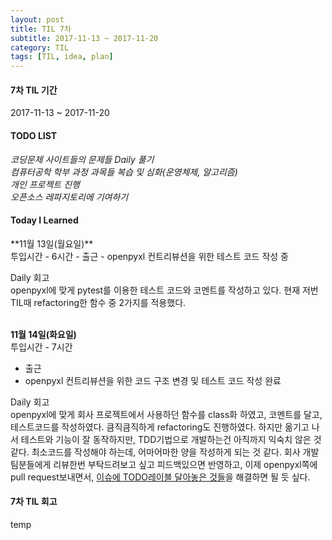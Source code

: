 ```yaml
---
layout: post
title: TIL 7차
subtitle: 2017-11-13 ~ 2017-11-20
category: TIL
tags: [TIL, idea, plan]
---
```

<h4>7차 TIL 기간</h4>
2017-11-13 ~ 2017-11-20

<h4>TODO LIST</h4>
<i class="fa fa-square-o" aria-hidden="true"> 코딩문제 사이트들의 문제들 Daily 풀기</i><br/>
<i class="fa fa-square-o" aria-hidden="true"> 컴퓨터공학 학부 과정 과목들 복습 및 심화(운영체제, 알고리즘)</i><br/>
<i class="fa fa-square-o" aria-hidden="true"> 개인 프로젝트 진행</i><br/>
<i class="fa fa-check-square-o" aria-hidden="true"> 오픈소스 레파지토리에 기여하기</i><br/>


<h4>Today I Learned</h4>
**11월 13일(월요일)**<br/>
투입시간 - 6시간
- 출근
- openpyxl 컨트리뷰션을 위한 테스트 코드 작성 중

Daily 회고<br/>
openpyxl에 맞게 pytest를 이용한 테스트 코드와 코멘트를 작성하고 있다. 현재 저번 TIL때 refactoring한 함수 중 2가지를 적용했다.


<br/>**11월 14일(화요일)**<br/>
투입시간 - 7시간
- 출근
- openpyxl 컨트리뷰션을 위한 코드 구조 변경 및 테스트 코드 작성 완료 

Daily 회고<br/>
openpyxl에 맞게 회사 프로젝트에서 사용하던 함수를 class화 하였고, 코멘트를 달고, 테스트코드를 작성하였다. 큼직큼직하게 refactoring도 진행하였다.
하지만 옮기고 나서 테스트와 기능이 잘 동작하지만, TDD기법으로 개발하는건 아직까지 익숙치 않은 것 같다. 최소코드를 작성해야 하는데, 어마어마한 양을
작성하게 되는 것 같다. 회사 개발팀분들에게 리뷰한번 부탁드려보고 싶고 피드백있으면 반영하고, 이제 openpyxl쪽에 pull request보내면서,
[이슈에 TODO레이블 달아놓은 것들](https://github.com/seongwoopark/openpyxl/issues)을 해결하면 될 듯 싶다.

<h4>7차 TIL 회고</h4>
temp